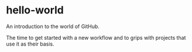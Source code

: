 # hello-world
An introduction to the world of GitHub.

The time to get started with a new workflow and to grips with projects that use it as their basis.
